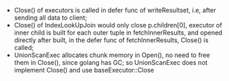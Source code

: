 * Close() of executors is called in defer func of writeResultset, i.e, after sending all data to client;
* Close() of IndexLookUpJoin would only close p.children[0], executor of inner child is built for each
  outer tuple in fetchInnerResults, and opened directly after built, in the defer func of fetchInnerResults,
  Close() is called;
* UnionScanExec allocates chunk memory in Open(), no need to free them in Close(), since golang has GC; so
  UnionScanExec does not implement Close() and use baseExecutor::Close
